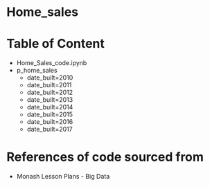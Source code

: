 # Home_sales

# Table of Content
- Home_Sales_code.ipynb
- p_home_sales
  - date_built=2010
  - date_built=2011
  - date_built=2012
  - date_built=2013
  - date_built=2014
  - date_built=2015
  - date_built=2016
  - date_built=2017
 
# References of code sourced from
- Monash Lesson Plans - Big Data
